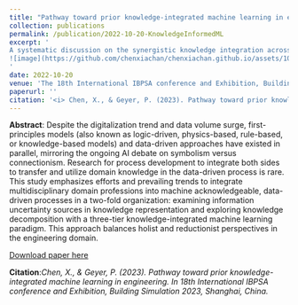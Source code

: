 ```yaml
---
title: "Pathway toward prior knowledge-integrated machine learning in engineering design"
collection: publications
permalink: /publication/2022-10-20-KnowledgeInformedML
excerpt: '
A systematic discussion on the synergistic knowledge integration across the different stages of the data-driven process based on their natural-inherited characteristics.
![image](https://github.com/chenxiachan/chenxiachan.github.io/assets/106488602/b66f215d-dedb-425a-9dad-79fb2f7d12d9)
'
date: 2022-10-20
venue: 'The 18th International IBPSA conference and Exhibition, Building Simulation 2023'
paperurl: ''
citation: '<i> Chen, X., & Geyer, P. (2023). Pathway toward prior knowledge-integrated machine learning in engineering. In 18th International IBPSA conference and Exhibition, Building Simulation 2023, Shanghai, China. </i>'
---
```


**Abstract**: 
Despite the digitalization trend and data volume surge, first-principles models (also known as logic-driven, physics-based, rule-based, or knowledge-based models) and data-driven approaches have existed in parallel, mirroring the ongoing AI debate on symbolism versus connectionism. Research for process development to integrate both sides to transfer and utilize domain knowledge in the data-driven process is rare. This study emphasizes efforts and prevailing trends to integrate multidisciplinary domain professions into machine acknowledgeable, data-driven processes in a two-fold organization: examining information uncertainty sources in knowledge representation and exploring knowledge decomposition with a three-tier knowledge-integrated machine learning paradigm. This approach balances holist and reductionist perspectives in the engineering domain.

[Download paper here]()

**Citation**:<i>Chen, X., & Geyer, P. (2023). Pathway toward prior knowledge-integrated machine learning in engineering. In 18th International IBPSA conference and Exhibition, Building Simulation 2023, Shanghai, China. </i>
